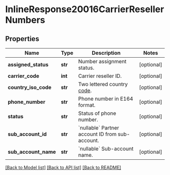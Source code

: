 # InlineResponse20016CarrierResellerNumbers

## Properties
Name | Type | Description | Notes
------------ | ------------- | ------------- | -------------
**assigned_status** | **str** | Number assignment status. | [optional] 
**carrier_code** | **int** | Carrier reseller ID. | [optional] 
**country_iso_code** | **str** | Two lettered country [code](https://marketplace.zoom.us/docs/api-reference/other-references/abbreviation-lists#countries). | [optional] 
**phone_number** | **str** | Phone number in E164 format. | [optional] 
**status** | **str** | Status of phone number. | [optional] 
**sub_account_id** | **str** | &#x60;nullable&#x60; Partner account ID from sub-account. | [optional] 
**sub_account_name** | **str** | &#x60;nullable&#x60; Sub-account name. | [optional] 

[[Back to Model list]](../README.md#documentation-for-models) [[Back to API list]](../README.md#documentation-for-api-endpoints) [[Back to README]](../README.md)

